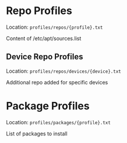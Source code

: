 # Repo Profiles

Location: `profiles/repos/{profile}.txt`

Content of /etc/apt/sources.list

## Device Repo Profiles

Location: `profiles/repos/devices/{device}.txt`

Additional repo added for specific devices

# Package Profiles

Location: `profiles/packages/{profile}.txt`

List of packages to install
